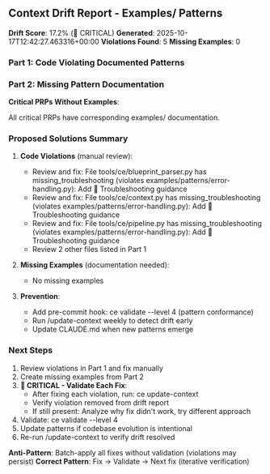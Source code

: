 ## Context Drift Report - Examples/ Patterns

**Drift Score**: 17.2% (🚨 CRITICAL)
**Generated**: 2025-10-17T12:42:27.463316+00:00
**Violations Found**: 5
**Missing Examples**: 0

### Part 1: Code Violating Documented Patterns

### Part 2: Missing Pattern Documentation

**Critical PRPs Without Examples**:

All critical PRPs have corresponding examples/ documentation.

### Proposed Solutions Summary

1. **Code Violations** (manual review):
   - Review and fix: File tools/ce/blueprint_parser.py has missing_troubleshooting (violates examples/patterns/error-handling.py): Add 🔧 Troubleshooting guidance
   - Review and fix: File tools/ce/context.py has missing_troubleshooting (violates examples/patterns/error-handling.py): Add 🔧 Troubleshooting guidance
   - Review and fix: File tools/ce/pipeline.py has missing_troubleshooting (violates examples/patterns/error-handling.py): Add 🔧 Troubleshooting guidance
   - Review 2 other files listed in Part 1

2. **Missing Examples** (documentation needed):
   - No missing examples

3. **Prevention**:
   - Add pre-commit hook: ce validate --level 4 (pattern conformance)
   - Run /update-context weekly to detect drift early
   - Update CLAUDE.md when new patterns emerge

### Next Steps
1. Review violations in Part 1 and fix manually
2. Create missing examples from Part 2
3. **🔧 CRITICAL - Validate Each Fix**:
   - After fixing each violation, run: ce update-context
   - Verify violation removed from drift report
   - If still present: Analyze why fix didn't work, try different approach
4. Validate: ce validate --level 4
5. Update patterns if codebase evolution is intentional
6. Re-run /update-context to verify drift resolved

**Anti-Pattern**: Batch-apply all fixes without validation (violations may persist)
**Correct Pattern**: Fix → Validate → Next fix (iterative verification)
